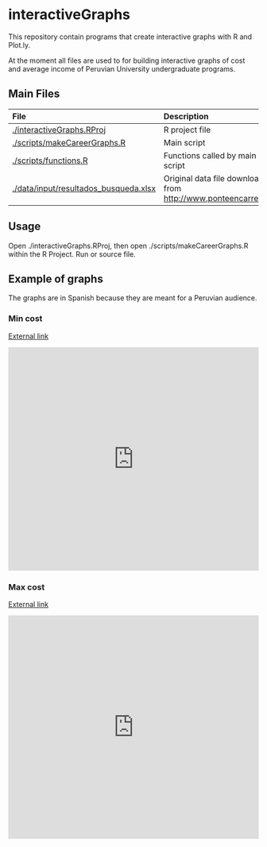 
# interactiveGraphs

This repository contain programs that create interactive graphs with R and Plot.ly. 

At the moment all files are used to for building interactive graphs of cost and average income of Peruvian University undergraduate programs.


## Main Files

| File   | Description |
|:-------|:------|
| [./interactiveGraphs.RProj][proj]   |    R project file  |
| [./scripts/makeCareerGraphs.R][makeR]   |  Main script |
| [./scripts/functions.R][makeR]    | Functions called by main script |
| [./data/input/resultados_busqueda.xlsx][input]    | Original data file downloaded from http://www.ponteencarrera.pe |



## Usage

Open ./interactiveGraphs.RProj, then open ./scripts/makeCareerGraphs.R within the R Project. Run or source file. 

## Example of graphs

The graphs are in Spanish because they are meant for a Peruvian audience. 

### Min cost

[External link](https://plot.ly/~AlejandroKantor/386.embed?link=False)

<iframe src="https://plot.ly/~AlejandroKantor/386.embed?link=False"  style="width: 100%" frameBorder="0" height="450" scrolling="no" seamless="seamless" 
class="myIframe">
</iframe>

### Max cost

[External link](https://plot.ly/~AlejandroKantor/388.embed?link=False)

<iframe src="https://plot.ly/~AlejandroKantor/388.embed?link=False"  style="width: 100%" frameBorder="0" height="450" scrolling="no" seamless="seamless" 
class="myIframe">
</iframe>

<script type="text/javascript" language="javascript"> 
$('.myIframe').css('height', $(window).height()+'px');
</script>


[proj]: https://github.com/AlejandroKantor/interactiveGraphs/blob/master/interactiveGraphs.Rproj

[makeR]: https://github.com/AlejandroKantor/interactiveGraphs/tree/master/scripts/makeCareerGraphs.R

[ScriptR]: https://github.com/AlejandroKantor/interactiveGraphs/tree/master/scripts/functions.R

[input]:
https://github.com/AlejandroKantor/interactiveGraphs/tree/master/input/resultados_busqueda.xlsx

